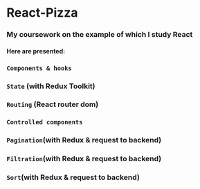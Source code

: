 # React-Pizza
### My coursework on the example of which I study React
#### Here are presented:
### `Components & hooks`
### `State` (with Redux Toolkit)
### `Routing` (React router dom)
### `Controlled components`
### `Pagination`(with Redux & request to backend)
### `Filtration`(with Redux & request to backend)
### `Sort`(with Redux & request to backend)

